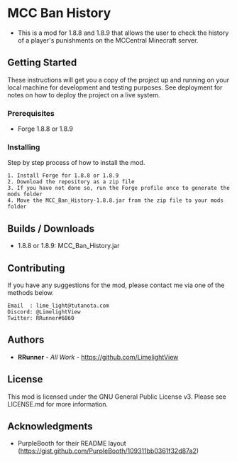 # MCC Ban History

+ This is a mod for 1.8.8 and 1.8.9 that allows the user to check the history of a player's punishments on the MCCentral Minecraft server.

## Getting Started

These instructions will get you a copy of the project up and running on your local machine for development and testing purposes. See deployment for notes on how to deploy the project on a live system.

### Prerequisites

+ Forge 1.8.8 or 1.8.9

### Installing

Step by step process of how to install the mod.

```
1. Install Forge for 1.8.8 or 1.8.9
2. Download the repository as a zip file
3. If you have not done so, run the Forge profile once to generate the mods folder
4. Move the MCC_Ban_History-1.8.8.jar from the zip file to your mods folder
```

## Builds / Downloads

* 1.8.8 or 1.8.9: MCC_Ban_History.jar

## Contributing

If you have any suggestions for the mod, please contact me via one of the methods below.
```
Email  : lime_light@tutanota.com
Discord: @LimelightView
Twitter: RRunner#6860
```

## Authors

* **RRunner** - *All Work* - https://github.com/LimelightView

## License

This mod is licensed under the GNU General Public License v3. Please see LICENSE.md for more information.

## Acknowledgments

* PurpleBooth for their README layout (https://gist.github.com/PurpleBooth/109311bb0361f32d87a2)
